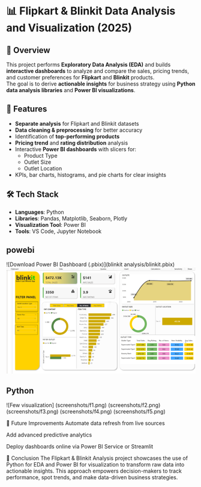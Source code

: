 # 📊 Flipkart & Blinkit Data Analysis and Visualization (2025)

## 📌 Overview
This project performs **Exploratory Data Analysis (EDA)** and builds **interactive dashboards** to analyze and compare the sales, pricing trends, and customer preferences for **Flipkart** and **Blinkit** products.  
The goal is to derive **actionable insights** for business strategy using **Python data analysis libraries** and **Power BI visualizations**.


## 🚀 Features
- **Separate analysis** for Flipkart and Blinkit datasets
- **Data cleaning & preprocessing** for better accuracy
- Identification of **top-performing products**
- **Pricing trend** and **rating distribution** analysis
- Interactive **Power BI dashboards** with slicers for:
  - Product Type
  - Outlet Size
  - Outlet Location
- KPIs, bar charts, histograms, and pie charts for clear insights



## 🛠 Tech Stack
- **Languages**: Python  
- **Libraries**: Pandas, Matplotlib, Seaborn, Plotly  
- **Visualization Tool**: Power BI  
- **Tools**: VS Code, Jupyter Notebook

## powebi
   ![Download Power BI Dashboard (.pbix)](blinkit analysis/blinkit.pbix)
   ![Image](screenshots/blinkit.png)
   
## Python
  ![Few visualization]
   (screenshots/f1.png)
   (screenshots/f2.png)
   (screenshots/f3.png)
   (screenshots/f4.png)
   (screenshots/f5.png)


🔮 Future Improvements
Automate data refresh from live sources

Add advanced predictive analytics

Deploy dashboards online via Power BI Service or Streamlit

🏁 Conclusion
The Flipkart & Blinkit Analysis project showcases the use of Python for EDA and Power BI for visualization to transform raw data into actionable insights.
This approach empowers decision-makers to track performance, spot trends, and make data-driven business strategies.

